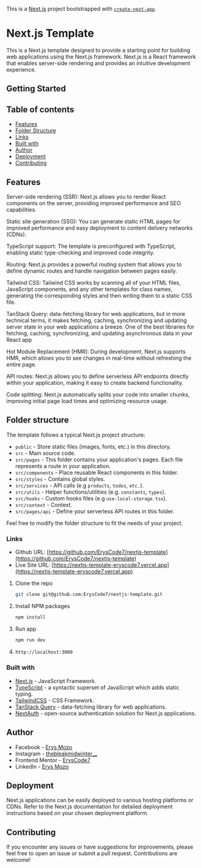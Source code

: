 This is a [Next.js](https://nextjs.org/) project bootstrapped with [`create-next-app`](https://github.com/vercel/next.js/tree/canary/packages/create-next-app).

# Next.js Template

This is a Next.js template designed to provide a starting point for building web applications using the Next.js framework. Next.js is a React framework that enables server-side rendering and provides an intuitive development experience.

## Getting Started

## Table of contents

- [Features](#features)
- [Folder Structure](#folder-structure)
- [Links](#links)
- [Built with](#built-with)
- [Author](#author)
- [Deployment](#deployment)
- [Contributing](#contributing)

## Features

Server-side rendering (SSR): Next.js allows you to render React components on the server, providing improved performance and SEO capabilities.

Static site generation (SSG): You can generate static HTML pages for improved performance and easy deployment to content delivery networks (CDNs).

TypeScript support: The template is preconfigured with TypeScript, enabling static type-checking and improved code integrity.

Routing: Next.js provides a powerful routing system that allows you to define dynamic routes and handle navigation between pages easily.

Tailwind CSS: Tailwind CSS works by scanning all of your HTML files, JavaScript components, and any other templates for class names, generating the corresponding styles and then writing them to a static CSS file.

TanStack Query: data-fetching library for web applications, but in more technical terms, it makes fetching, caching, synchronizing and updating server state in your web applications a breeze. One of the best libraries for fetching, caching, synchronizing, and updating asynchronous data in your React app

Hot Module Replacement (HMR): During development, Next.js supports HMR, which allows you to see changes in real-time without refreshing the entire page.

API routes: Next.js allows you to define serverless API endpoints directly within your application, making it easy to create backend functionality.

Code splitting: Next.js automatically splits your code into smaller chunks, improving initial page load times and optimizing resource usage.

## Folder structure

The template follows a typical Next.js project structure:

- `public` - Store static files (images, fonts, etc.) in this directory.
- `src` - Main source code.
- `src/pages` - This folder contains your application's pages. Each file represents a route in your application.
- `src/components` - Place reusable React components in this folder.
- `src/styles` - Contains global styles.
- `src/services` - API calls (e.g `products`, `todos`, `etc.`).
- `src/utils` - Helper functions/utilities (e.g. `constants`, `types`).
- `src/hooks` - Custom hooks files (e.g `use-local-storage.tsx`).
- `src/context` - Context.
- `src/pages/api` - Define your serverless API routes in this folder.

Feel free to modify the folder structure to fit the needs of your project.

### Links

- Github URL: [https://github.com/ErysCode7/nextjs-template](https://github.com/ErysCode7/nextjs-template)
- Live Site URL: [https://nextjs-template-eryscode7.vercel.app](https://nextjs-template-eryscode7.vercel.app)

1. Clone the repo

   ```sh
   git clone git@github.com:ErysCode7/nextjs-template.git
   ```

2. Install NPM packages

   ```sh
   npm install
   ```

3. Run app

   ```sh
   npm run dev
   ```

4. ```sh
   http://localhost:3000
   ```

### Built with

- [Next.js](https://nextjs.org/) - JavaScript Framework.
- [TypeScript](https://www.typescriptlang.org/) - a syntactic superset of JavaScript which adds static typing.
- [TailwindCSS](https://tailwindcss.com/) - CSS Framework.
- [TanStack Query](https://tanstack.com/query/latest) - data-fetching library for web applications.
- [NextAuth](https://next-auth.js.org/) - open-source authentication solution for Next.js applications.

## Author

- Facebook - [Erys Mozo](https://web.facebook.com/erys.mozo/)
- Instagram - [thebleakmidwinter\_\_](https://www.instagram.com/thebleakmidwinter__/?hl=e)
- Frontend Mentor - [ErysCode7](https://www.frontendmentor.io/profile/ErysCode7)
- LinkedIn - [Erys Mozo](https://www.linkedin.com/in/erys-mozo-280190230/)

## Deployment

Next.js applications can be easily deployed to various hosting platforms or CDNs. Refer to the Next.js documentation for detailed deployment instructions based on your chosen deployment platform.

## Contributing

If you encounter any issues or have suggestions for improvements, please feel free to open an issue or submit a pull request. Contributions are welcome!
